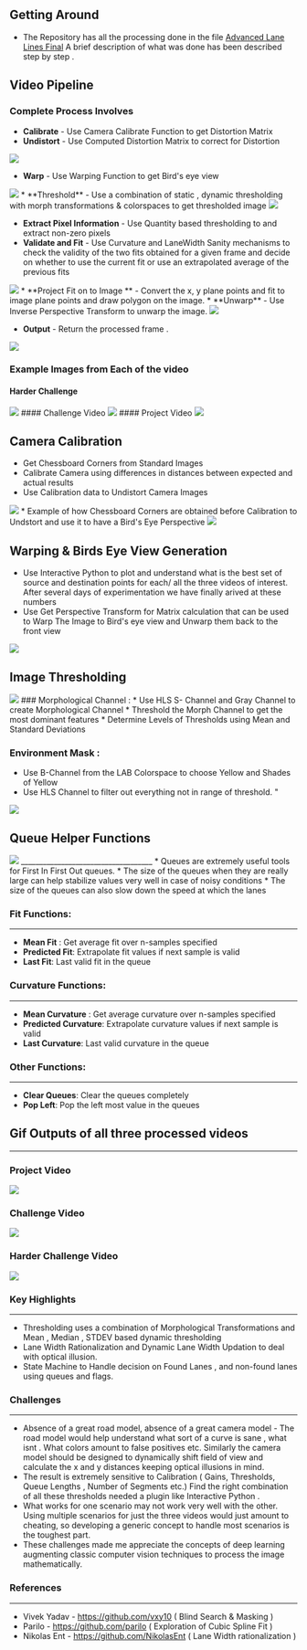 ## Getting Around 
* The Repository has all the processing done in the file [Advanced Lane Lines Final](Advanced_Lane_lines_Final.ipynb)
A brief description of what was done has been described step by step . 
## Video Pipeline
### Complete Process Involves
*  **Calibrate** - Use Camera Calibrate Function to get Distortion Matrix
*   **Undistort** -  Use Computed Distortion Matrix to correct for Distortion
<img src="CameraCalibrationProcess.png">

*   **Warp** - Use Warping Function to get Bird's eye view 
<img src="Image_Warp_Process.png">
*   **Threshold** - Use a combination of static , dynamic thresholding with morph transformations & colorspaces to get thresholded image
<img src="Threshold_Process.png">

*   **Extract Pixel Information** - Use Quantity based thresholding to and extract non-zero pixels
*   **Validate and Fit** - Use Curvature and LaneWidth Sanity mechanisms to check the validity of the two fits obtained for a given frame and decide on whether to use the current fit or use an extrapolated average of the previous fits 
<img src="Validation_DecisionTree.png">
*   **Project Fit on to Image ** - Convert the x, y plane points and fit to image plane points and draw polygon on the image.
*   **Unwarp** - Use Inverse Perspective Transform to unwarp the image. 
<img src="Unwarp_process.png">

*   **Output** - Return the processed frame . 
<img src="Complete_process.png">

### Example Images from Each of the video 
#### Harder Challenge
<img src="Harder_Challenge_Video_Pipeline.png">
#### Challenge Video 
<img src="Challenge_ Video_pipeline.png">
#### Project Video
<img src="Project_Video_Pipeline.png">

## Camera Calibration 
* Get Chessboard Corners from Standard Images
* Calibrate Camera using differences in distances between expected and actual results
* Use Calibration data to Undistort Camera Images
<img src ="Camera_Calibration.png">
* Example of how Chessboard Corners are obtained before Calibration to Undstort and use it to have a Bird's Eye Perspective
<img src="Camera_calibration_Example.png">

## Warping & Birds Eye View Generation
* Use Interactive Python to plot and understand what is the best set of source and destination points for each/ all the three videos of interest. After several days of experimentation we have finally arived at these numbers
* Use Get Perspective Transform for Matrix calculation that can be used to Warp The Image to Bird's eye view and Unwarp them back to the front view
<img src="Warp_Image_Final.png">

## Image Thresholding 
<img src= "Image_Thresholding_Final.png">
### Morphological Channel :
* Use HLS S- Channel and Gray Channel to create Morphological Channel
* Threshold the Morph Channel to get the most dominant features 
* Determine Levels of Thresholds using Mean and Standard Deviations 

### Environment Mask :
* Use B-Channel from the LAB Colorspace to choose Yellow and Shades of Yellow 
* Use HLS Channel to filter out everything not in range of threshold. "
<img src= "Detailed_ThreshProcess.png">


## Queue Helper Functions
<img src="Queues.png">
____________________________________
* Queues are extremely useful tools for First In First Out queues. 
* The size of the queues when they are really large can help stabilize values very well in case of noisy conditions
* The size of the queues can also slow down the speed at which the lanes 

### Fit Functions:
____________________
* **Mean Fit** : Get average fit over n-samples specified
* **Predicted Fit**: Extrapolate fit values if next sample is valid
* **Last Fit**: Last valid fit in the queue

### Curvature Functions:
___________________________
* **Mean Curvature** : Get average curvature over n-samples specified
* **Predicted Curvature**: Extrapolate curvature values if next sample is valid
* **Last Curvature**: Last valid curvature in the queue

### Other Functions:
____
* **Clear Queues**: Clear the queues completely
* **Pop Left**: Pop the left most value in the queues 

## Gif Outputs of all three processed videos
_____
### Project Video
![](ProjectVideo.gif)

### Challenge Video
![](Challenge.gif)

### Harder Challenge Video
![](Harder_Challenge.gif)

### Key Highlights
____
* Thresholding uses a combination of Morphological Transformations and Mean , Median , STDEV based dynamic thresholding
* Lane Width Rationalization and Dynamic Lane Width Updation to deal with optical illusion.
* State Machine to Handle decision on Found Lanes , and non-found lanes using queues and flags. 

### Challenges
____
* Absence of a great road model, absence of a great camera model - The road model would help understand what sort of a curve is sane , what isnt . What colors amount to false positives etc. Similarly the camera model should be designed to dynamically shift field of view and calculate the x and y distances keeping optical illusions in mind. 
* The result is extremely sensitive to Calibration ( Gains, Thresholds, Queue Lengths , Number of Segments etc.) Find the right combination of all these thresholds needed a plugin like Interactive Python .
* What works for one scenario may not work very well with the other. Using multiple scenarios for just the three videos would just amount to cheating, so developing a generic concept to handle most scenarios is the toughest part. 
* These challenges made me appreciate the concepts of deep learning augmenting classic computer vision techniques to process the image mathematically. 

### References
____
* Vivek Yadav  - https://github.com/vxy10 ( Blind Search & Masking )
* Parilo - https://github.com/parilo ( Exploration of Cubic Spline Fit ) 
*  Nikolas Ent - https://github.com/NikolasEnt ( Lane Width rationalization )

